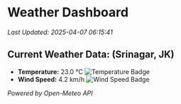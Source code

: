 
# Weather Dashboard

_Last Updated: 2025-04-07 06:15:41_

## Current Weather Data: (Srinagar, JK)
- **Temperature:** 23.0 °C ![Temperature Badge](https://img.shields.io/badge/Temperature-Medium%20Temp-green)
- **Wind Speed:** 4.2 km/h ![Wind Speed Badge](https://img.shields.io/badge/Wind%20Speed-Light%20Wind-blue)

*Powered by Open-Meteo API*
